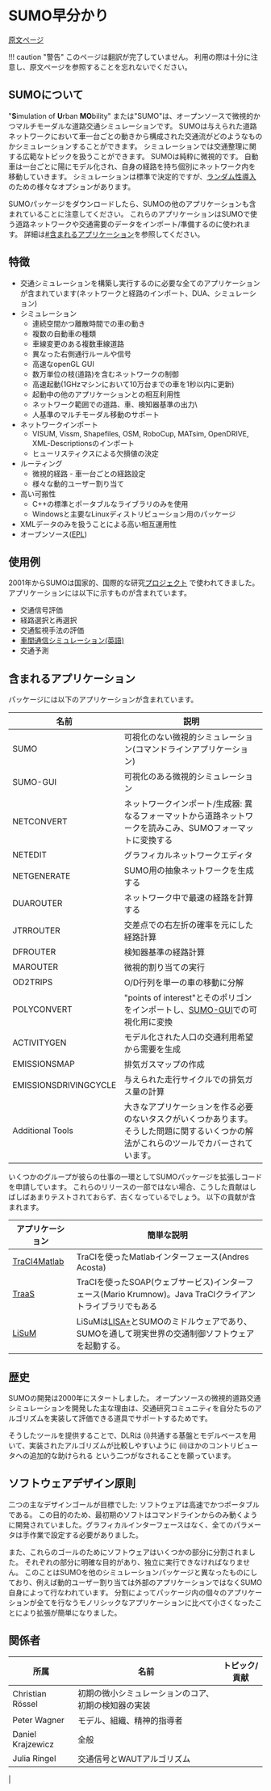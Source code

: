 # SUMO早分かり

[原文ページ](https://sumo.dlr.de/wiki/Sumo_at_a_Glance)

!!! caution "警告"
    このページは翻訳が完了していません。
    利用の際は十分に注意し、原文ページを参照することを忘れないでください。

## SUMOについて

"**S**imulation of **U**rban **MO**bility" または"SUMO"は、オープンソースで微視的かつマルチモーダルな道路交通シミュレーションです。
SUMOは与えられた道路ネットワークにおいて車一台ごとの動きから構成された交通流がどのようなものかシミュレーションすることができます。
シミュレーションでは交通整理に関する広範なトピックを扱うことができます。
SUMOは純粋に微視的です。
自動車は一台ごとに陽にモデル化され、自身の経路を持ち個別にネットワーク内を移動していきます。
シミュレーションは標準で決定的ですが、[ランダム性導入]()のための様々なオプションがあります。

SUMOパッケージをダウンロードしたら、SUMOの他のアプリケーションも含まれていることに注意してください。
これらのアプリケーションはSUMOで使う道路ネットワークや交通需要のデータをインポート/準備するのに使われます。
詳細は[#含まれるアプリケーション](#含まれるアプリケーション)を参照してください。

## 特徴

* 交通シミュレーションを構築し実行するのに必要な全てのアプリケーションが含まれています(ネットワークと経路のインポート、DUA、シミュレーション)
* シミュレーション
    - 連続空間かつ離散時間での車の動き
    - 複数の自動車の種類
    - 車線変更のある複数車線道路
    - 異なった右側通行ルールや信号
    - 高速なopenGL GUI
    - 数万単位の枝(道路)を含むネットワークの制御
    - 高速起動(1GHzマシンにおいて10万台までの車を1秒以内に更新)
    - 起動中の他のアプリケーションとの相互利用性
    - ネットワーク範囲での道路、車、検知器基準の出力\
    - 人基準のマルチモーダル移動のサポート
* ネットワークインポート
    - VISUM, Vissm, Shapefiles, OSM, RoboCup, MATsim, OpenDRIVE, XML-Descriptionsのインポート
    - ヒューリスティクスによる欠損値の決定
* ルーティング
    - 微視的経路 - 車一台ごとの経路設定
    - 様々な動的ユーザー割り当て
* 高い可搬性
    - C++の標準とポータブルなライブラリのみを使用
    - Windowsと主要なLinuxディストリビューション用のパッケージ
* XMLデータのみを扱うことによる高い相互運用性
* オープンソース([EPL](https://eclipse.org/legal/epl-v20.html))

## 使用例

2001年からSUMOは国家的、国際的な研究[プロジェクト]() で使われてきました。
アプリケーションには以下に示すものが含まれています。

* 交通信号評価
* 経路選択と再選択
* 交通監視手法の評価
* [車間通信シミュレーション(英語)](https://sumo.dlr.de/wiki/Topics/V2X)
* 交通予測

## 含まれるアプリケーション

パッケージには以下のアプリケーションが含まれています。

名前|説明
---|---
SUMO|可視化のない微視的シミュレーション(コマンドラインアプリケーション)
SUMO-GUI|可視化のある微視的シミュレーション
NETCONVERT|ネットワークインポート/生成器: 異なるフォーマットから道路ネットワークを読みこみ、SUMOフォーマットに変換する
NETEDIT|グラフィカルネットワークエディタ
NETGENERATE|SUMO用の抽象ネットワークを生成する
DUAROUTER|ネットワーク中で最速の経路を計算する
JTRROUTER|交差点での右左折の確率を元にした経路計算
DFROUTER|検知器基準の経路計算
MAROUTER|微視的割り当ての実行
OD2TRIPS|O/D行列を単一の車の移動に分解
POLYCONVERT|"points of interest"とそのポリゴンをインポートし、[SUMO-GUI]()での可視化用に変換
ACTIVITYGEN|モデル化された人口の交通利用希望から需要を生成
EMISSIONSMAP|排気ガスマップの作成
EMISSIONSDRIVINGCYCLE|与えられた走行サイクルでの排気ガス量の計算
Additional Tools|大きなアプリケーションを作る必要のないタスクがいくつかあります。そうした問題に関するいくつかの解法がこれらのツールでカバーされています。

いくつかのグループが彼らの仕事の一環としてSUMOパッケージを拡張しコードを申請しています。
これらのリリースの一部ではない場合、こうした貢献はしばしばあまりテストされておらず、古くなっているでしょう。
以下の貢献が含まれます。

アプリケーション|簡単な説明
---|---
[TraCI4Matlab](http://de.mathworks.com/matlabcentral/fileexchange/44805-traci4matlab) | TraCIを使ったMatlabインターフェース(Andres Acosta)
[TraaS]() | TraCIを使ったSOAP(ウェブサービス)インターフェース(Mario Krumnow)。Java TraCIクライアントライブラリでもある
[LiSuM]() | LiSuMは[LISA+]()とSUMOのミドルウェアであり、SUMOを通して現実世界の交通制御ソフトウェアを起動する。

## 歴史

SUMOの開発は2000年にスタートしました。
オープンソースの微視的道路交通シミュレーションを開発した主な理由は、交通研究コミュニティを自分たちのアルゴリズムを実装して評価できる道具でサポートするためです。

そうしたツールを提供することで、DLRは (i)共通する基盤とモデルベースを用いて、実装されたアルゴリズムが比較しやすいように (ii)ほかのコントリビュータへの追加的な助けられる という二つがなされることを願っています。

## ソフトウェアデザイン原則

二つの主なデザインゴールが目標でした: ソフトウェアは高速でかつポータブルである。
この目的のため、最初期のソフトはコマンドラインからのみ動くように開発されていました。グラフィカルインターフェースはなく、全てのパラメータは手作業で設定する必要がありました。

また、これらのゴールのためにソフトウェアはいくつかの部分に分割されました。
それぞれの部分に明確な目的があり、独立に実行できなければなりません。
このことはSUMOを他のシミュレーションパッケージと異なったものにしており、例えば動的ユーザー割り当ては外部のアプリケーションではなくSUMO自身によって行なわれています。
分割によってパッケージ内の個々のアプリケーションが全てを行なうモノリシックなアプリケーションに比べて小さくなったことにより拡張が簡単になりました。



## 関係者

所属|名前|トピック/貢献
---|---|---
|Christian Rössel|初期の微小シミュレーションのコア、初期の検知器の実装
|Peter Wagner|モデル、組織、精神的指導者
|Daniel Krajzewicz|全般
|Julia Ringel|交通信号とWAUTアルゴリズム
|